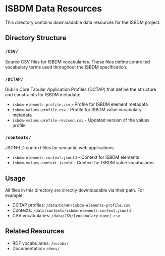 # ISBDM Data Resources

This directory contains downloadable data resources for the ISBDM project.

## Directory Structure

### `/CSV/`
Source CSV files for ISBDM vocabularies. These files define controlled vocabulary terms used throughout the ISBDM specification.

### `/DCTAP/`
Dublin Core Tabular Application Profiles (DCTAP) that define the structure and constraints for ISBDM metadata:
- `isbdm-elements-profile.csv` - Profile for ISBDM element metadata
- `isbdm-values-profile.csv` - Profile for ISBDM value vocabulary metadata
- `isbdm-values-profile-revised.csv` - Updated version of the values profile

### `/contexts/`
JSON-LD context files for semantic web applications:
- `isbdm-elements-context.jsonld` - Context for ISBDM elements
- `isbdm-values-context.jsonld` - Context for ISBDM value vocabularies

## Usage

All files in this directory are directly downloadable via their path. For example:
- DCTAP profiles: `/data/DCTAP/isbdm-elements-profile.csv`
- Contexts: `/data/contexts/isbdm-elements-context.jsonld`
- CSV vocabularies: `/data/CSV/[vocabulary-name].csv`

## Related Resources

- RDF vocabularies: `/vocabs/`
- Documentation: `/docs/`